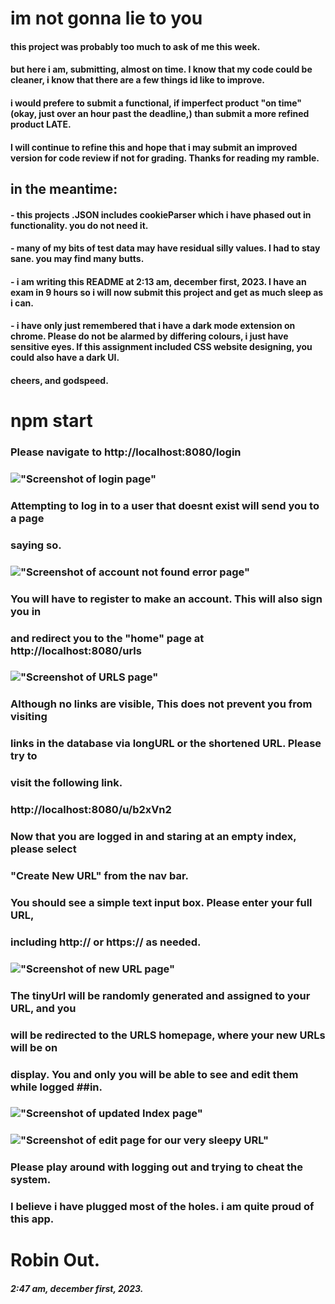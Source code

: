 # im not gonna lie to you
#### this project was probably too much to ask of me this week. 
#### but here i am, submitting, almost on time. I know that my code could be cleaner, i know that there are a few things id like to improve.
#### i would prefere to submit a functional, if imperfect product "on time" (okay, just over an hour past the deadline,) than submit a more refined product LATE.
#### 
#### I will continue to refine this and hope that i may submit an improved version for code review if not for grading. Thanks for reading my ramble.
###
## in the meantime:
####   - this projects .JSON includes cookieParser which i have phased out in functionality. you do not need it. 
####   - many of my bits of test data may have residual silly values. I had to stay sane. you may find many butts. 
####   - i am writing this README at 2:13 am, december first, 2023. I have an exam in 9 hours so i will now submit this project and get as much sleep as i can. 
####   - i have only just remembered that i have a dark mode extension on chrome. Please do not be alarmed by differing colours, i just have sensitive eyes. If this assignment included CSS website designing, you could also have a dark UI. 
#### 
#### cheers, and godspeed. 

# npm start

### Please navigate to http://localhost:8080/login 
### !["Screenshot of login page"](https://github.com/saintsappho/-tinyApp/tree/master/docs/login.png)
### Attempting to log in to a user that doesnt exist will send you to a page 
### saying so.

### !["Screenshot of account not found error page"](https://github.com/saintsappho/-tinyApp/tree/master/docs/account_not_found.png)

### You will have to register to make an account. This will also sign you in 
### and redirect you to the "home" page at http://localhost:8080/urls 

### !["Screenshot of URLS page"](https://github.com/saintsappho/-tinyApp/tree/master/docs/empty_index.png)

### Although no links are visible, This does not prevent you from visiting  
### links in the database via longURL or the shortened URL. Please try to 
### visit the following link.
### http://localhost:8080/u/b2xVn2

### Now that you are logged in and staring at an empty index, please select 
### "Create New URL" from the nav bar. 
### You should see a simple text input box. Please enter your full URL, 
### including http:// or https:// as needed. 

### !["Screenshot of new URL page"](https://github.com/saintsappho/-tinyApp/tree/master/docs/create_new.png)

### The tinyUrl will be randomly generated and assigned to your URL, and you 
### will be redirected to the URLS homepage, where your new URLs will be on 
### display. You and only you will be able to see and edit them while logged ##in.

### !["Screenshot of updated Index page"](https://github.com/saintsappho/-tinyApp/tree/master/docs/updated_index.png)

### !["Screenshot of edit page for our very sleepy URL"](https://github.com/saintsappho/-tinyApp/tree/master/docs/edit_URL.png)
###
### Please play around with logging out and trying to cheat the system. 
### I believe i have plugged most of the holes. i am quite proud of this app. 
### 
###
###
# Robin Out. 
##### 2:47 am, december first, 2023.